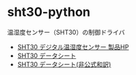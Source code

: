 # sht30-python

温湿度センサー（SHT30）の制御ドライバ

- [SHT30 デジタル温湿度センサー 製品HP](https://sensirion.com/jp/products/product-catalog/SHT30-DIS-B/)
- [SHT30 データシート](https://sensirion.com/media/documents/213E6A3B/61641DC3/Sensirion_Humidity_Sensors_SHT3x_Datasheet_digital.pdf)
- [SHT30 データシート(非公式和訳)](https://strawberry-linux.com/pub/Sensirion_Humidity_SHT3x_DIS_Datasheet_V3_J.pdf)
